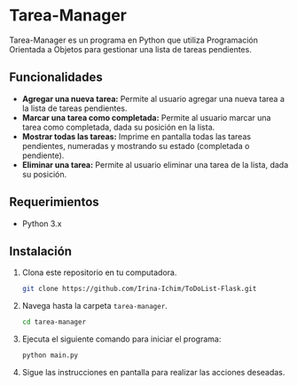 # Tarea-Manager

Tarea-Manager es un programa en Python que utiliza Programación Orientada a Objetos para gestionar una lista de tareas pendientes.

## Funcionalidades

- **Agregar una nueva tarea:** Permite al usuario agregar una nueva tarea a la lista de tareas pendientes.
- **Marcar una tarea como completada:** Permite al usuario marcar una tarea como completada, dada su posición en la lista.
- **Mostrar todas las tareas:** Imprime en pantalla todas las tareas pendientes, numeradas y mostrando su estado (completada o pendiente).
- **Eliminar una tarea:** Permite al usuario eliminar una tarea de la lista, dada su posición.

## Requerimientos

- Python 3.x

## Instalación

1. Clona este repositorio en tu computadora.
   
   ```bash
   git clone https://github.com/Irina-Ichim/ToDoList-Flask.git
   ```

2. Navega hasta la carpeta `tarea-manager`.

   ```bash
   cd tarea-manager
   ```

3. Ejecuta el siguiente comando para iniciar el programa:
   
   ```bash
   python main.py
   ```
4. Sigue las instrucciones en pantalla para realizar las acciones deseadas.
